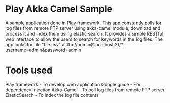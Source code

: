 Play Akka Camel Sample
======================

A sample application done in Play framework. This app constantly polls for log files from remote FTP server using akka-camel module, download and process it and index them using elastic search. It provides a simple RESTful web interface to allow the users to search for keywords in the log files. The app looks for file "file.csv" at ftp://admin@localhost:21/?username=admin&password=admin

Tools used 
===========

Play framework - To develop web application
Google guice - For dependency injection
Akka-Camel - To poll log files from remote FTP server
ElasticSearch - To index the log file contents


